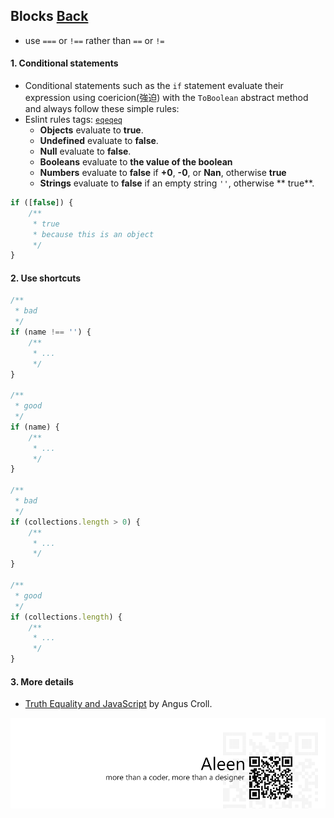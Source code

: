 ## Blocks [**Back**](./../README.md)

- use `===` or `!==` rather than `==` or `!=`

#### 1. Conditional statements

-  Conditional statements such as the `if` statement evaluate their expression using coericion(強迫) with the `ToBoolean` abstract method and always follow these simple rules:
- Eslint rules tags: [`eqeqeq`](http://eslint.org/docs/rules/eqeqeq.html)
    - **Objects** evaluate to **true**.
    - **Undefined** evaluate to  **false**.
    - **Null** evaluate to **false**.
    - **Booleans** evaluate to  **the value of the boolean**
    - **Numbers** evaluate to **false** if **+0**, **-0**, or **Nan**, otherwise **true**
    - **Strings** evaluate to **false** if an empty string `''`, otherwise ** true**.

```js
if ([false]) {
    /**
     * true
     * because this is an object
     */
}
```

#### 2. Use shortcuts

```js
/**
 * bad
 */
if (name !== '') {
    /**
     * ...
     */
}

/**
 * good
 */
if (name) {
    /**
     * ...
     */
}

/**
 * bad
 */
if (collections.length > 0) {
    /**
     * ...
     */
}

/**
 * good
 */
if (collections.length) {
    /**
     * ...
     */
}
```

#### 3. More details

- [Truth Equality and JavaScript](http://javascriptweblog.wordpress.com/2011/02/07/truth-equality-and-javascript/#more-2108) by Angus Croll.

<a href="http://aleen42.github.io/" target="_blank" ><img src="./../pic/tail.gif"></a>